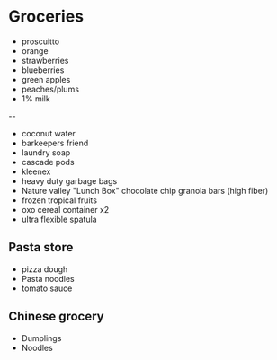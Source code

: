 # Groceries

- proscuitto
- orange
- strawberries
- blueberries
- green apples
- peaches/plums
- 1% milk

--

- coconut water
- barkeepers friend
- laundry soap
- cascade pods
- kleenex
- heavy duty garbage bags
- Nature valley "Lunch Box" chocolate chip granola bars (high fiber)
- frozen tropical fruits
- oxo cereal container x2
- ultra flexible spatula

## Pasta store

- pizza dough
- Pasta noodles
- tomato sauce

## Chinese grocery

- Dumplings
- Noodles
